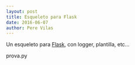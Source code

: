 ```yaml
---           
layout: post
title: Esqueleto para Flask
date: 2016-06-07
author: Pere Vilas
---
```


Un esqueleto para [Flask](http://flask.pocoo.org/Flask), con logger, plantilla, etc...

prova.py
